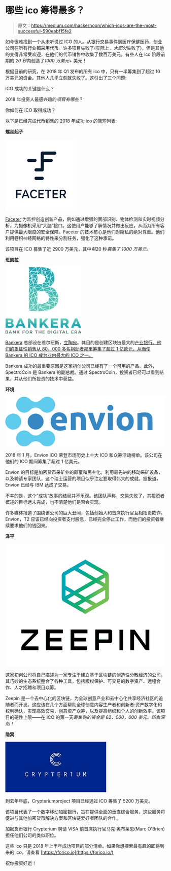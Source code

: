 # 哪些 ico 筹得最多？

> 原文：<https://medium.com/hackernoon/which-icos-are-the-most-successful-590eabf15fe2>

如今很难找到一个从未听说过 ICO 的人。从银行交易事件到医疗保健医药，创业公司在所有行业都采用代币。许多项目失败了(实际上，*大部分*失败了)，但是其他的变得非常受欢迎，在他们的代币销售中收集了数百万美元。有些人在 ico 阶段前期的 *20 秒*内创造了*1000 万美元+* 美元！

根据目前的研究，在 2018 年 Q1 发布的所有 ico 中，只有一半筹集到了超过 10 万美元的资金。其他人几乎立刻就失败了。这引出了三个问题:

ICO 成功的关键是什么？

2018 年投资人最感兴趣的*项目有哪些*？

你如何在 ICO 取得成功？

以下是已经完成代币销售的 2018 年成功 ico 的简短列表:

**螺丝起子**

![](img/9efdb546b1586546e12f03db4bb1074a.png)

[Faceter](https://tokensale.faceter.io/ru/) 为监控创造创新产品，例如通过增强的面部识别、物体检测和实时视频分析，为摄像机采用“大脑”接口。这使用户能够了解情况并做出反应，从而为所有客户提供最大限度的安全保障。Faceter 的技术核心是他们对隐私的绝对尊重。他们利用卷积神经网络的特性来分割任务，强化了这种承诺。

该项目在 ICO 募集了近 2900 万美元，其中*前*20 秒*募集了 1000 万美元。*

**班凯拉**

![](img/53b48244bfbeb5a65bcce3cf2118b3e0.png)

[Bankera](https://bankera.com) 总部设在维尔纽斯，[立陶宛](https://icobench.com/icos?filterCountry=Lithuania)。其目的是创建区块链最大的[产业银行。他们的象征性销售从 80，000 多名捐助者那里筹集了超过 1 亿欧元，从而使 Bankera 的 ICO 成为业内最大的 ICO 之一。](https://hackernoon.com/tagged/blockchain)

Bankera 成功的最重要原因是这家初创公司已经有了一个可用的产品。此外，SpectroCoin 是 Bankera 的副总裁。通过 SpectroCoin，投资者已经可以看到结果，并从他们所投资的技术中获益。

**环境**

![](img/8d7dcbce951a9ec37e1ee4e6a291885b.png)

2018 年 1 月，Envion ICO 荣登市场历史上十大 ICO 和众筹活动榜单。该公司在他们的 ICO 期间筹集了超过 1 亿美元。

Envion 的目标是加密货币采矿业的颠覆和民主化。利用最先进的移动采矿设备，以及聘请专家团队，这个瑞士运营的项目似乎注定要取得伟大的成就。据报道，Envion 已经与 IBM 达成了交易。

不幸的是，这个“成功”故事的结局并不乐观。该团队声称，交易失败了，其投资者概述的目标远未完成，也不清楚他们是否会实现。

许多媒体报道了围绕该公司的巨大丑闻，包括创始人和首席执行官互相指责欺诈。Envion，T2 应该已经向投资者支付股息，已经完全停止工作，而他们的投资者继续要求他们的钱回来。

**泽平**

![](img/972ea3c4e17d294deca49006508d7dda.png)

这家初创公司将自己描述为一家专注于建立基于区块链的创造性分散经济的公司。其巧妙的生态系统整合了各种工具，包括版权保护、可交易的数字资产、远程合作、人才招聘和项目众筹。

Zeepin 是一个去中心化的区块链，为全球创意产业和去中心化共享经济社区的追随者而开发。这应该在几个方面帮助全球创意内容生产者和创新者:资产数字化和权利确认，实现高效交易，创意资产众筹，以及提高组织和个人的创新效率。该项目的硬性上限——在 ICO 的第一天*筹集到的资金是 62，000，000 美元。印象深刻！*

**隐窝**

![](img/cf3c184479da06618dfc555a33aa76e6.png)

到去年年底，Crypteriumproject 项目已经通过 ICO 筹集了 5200 万美元。

该项目代表了一个数字移动加密银行，旨在提供全面的垂直综合服务。这些服务将促进与其他加密货币解决方案和区块链爱好者团队的合作。

加密货币银行 Crypterium 聘请 VISA 前首席执行官马克·奥布莱恩(Marc O'Brien)担任他们公司的类似职位。

这些 ico 只是 2018 年上半年成功项目的部分清单。如果你想探索最有趣的即将到来的 ico，请查看 [https://forico.io](https://forico.io/)

祝你投资好运！